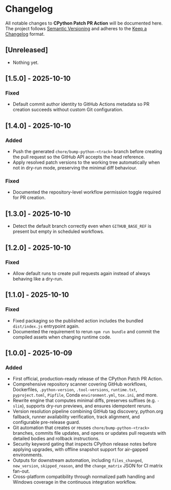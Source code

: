 # Changelog

All notable changes to **CPython Patch PR Action** will be documented here.  
The project follows [Semantic Versioning](https://semver.org/) and adheres to the
[Keep a Changelog](https://keepachangelog.com/en/1.1.0/) format.

## [Unreleased]

- Nothing yet.

## [1.5.0] - 2025-10-10

### Fixed

- Default commit author identity to GitHub Actions metadata so PR creation succeeds without custom Git configuration.

## [1.4.0] - 2025-10-10

### Added

- Push the generated `chore/bump-python-<track>` branch before creating the pull request so the GitHub API accepts the head reference.
- Apply resolved patch versions to the working tree automatically when not in dry-run mode, preserving the minimal diff behaviour.

### Fixed

- Documented the repository-level workflow permission toggle required for PR creation.

## [1.3.0] - 2025-10-10

- Detect the default branch correctly even when `GITHUB_BASE_REF` is present but empty in scheduled workflows.

## [1.2.0] - 2025-10-10

### Fixed

- Allow default runs to create pull requests again instead of always behaving like a dry-run.

## [1.1.0] - 2025-10-10

### Fixed

- Fixed packaging so the published action includes the bundled `dist/index.js` entrypoint again.
- Documented the requirement to rerun `npm run bundle` and commit the compiled assets when changing runtime code.

## [1.0.0] - 2025-10-09

### Added

- First official, production-ready release of the CPython Patch PR Action.
- Comprehensive repository scanner covering GitHub workflows, Dockerfiles, `.python-version`, `.tool-versions`, `runtime.txt`, `pyproject.toml`, `Pipfile`, Conda `environment.yml`, `tox.ini`, and more.
- Rewrite engine that computes minimal diffs, preserves suffixes (e.g. `-slim`), supports dry-run previews, and ensures idempotent reruns.
- Version resolution pipeline combining GitHub tag discovery, python.org fallback, runner availability verification, track alignment, and configurable pre-release guard.
- Git automation that creates or reuses `chore/bump-python-<track>` branches, commits file updates, and opens or updates pull requests with detailed bodies and rollback instructions.
- Security keyword gating that inspects CPython release notes before applying upgrades, with offline snapshot support for air-gapped environments.
- Outputs for downstream automation, including `files_changed`, `new_version`, `skipped_reason`, and the `change_matrix` JSON for CI matrix fan-out.
- Cross-platform compatibility through normalized path handling and Windows coverage in the continuous integration workflow.
